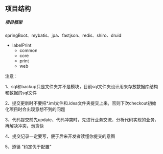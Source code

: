 ## 项目结构

##### 项目框架
springBoot、mybatis、jpa、fastjson、redis、shiro、druid

* labelPrint
    * common
    * core
    * print
    * web
    
注意：

1、sql和backup只是文件夹并不是模块，目前sql文件夹设计用来存放数据库结构和数据的sql文件

2、提交更新时不要把*.iml文件和.idea文件夹提交上来，否则下次checkout初始化项目时会出现意想不到的问题

3、代码提交前先update、代码冲突时，先进行业务交流，分析代码实现的业务，再解决冲突，勿贪快

4、提交记录一定要写，便于后来开发者读懂你提交的意图

5、遵循 "约定优于配置" 